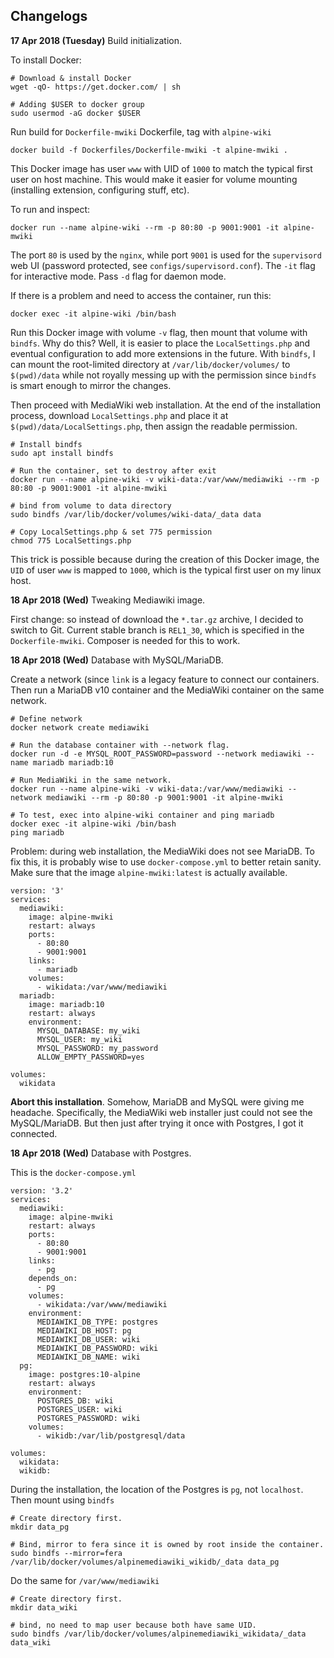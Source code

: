 ## Changelogs

**17 Apr 2018 (Tuesday)** Build initialization.

To install Docker:

```
# Download & install Docker
wget -qO- https://get.docker.com/ | sh

# Adding $USER to docker group
sudo usermod -aG docker $USER
```

Run build for `Dockerfile-mwiki` Dockerfile, tag with `alpine-wiki`

```
docker build -f Dockerfiles/Dockerfile-mwiki -t alpine-mwiki .
```

This Docker image has user `www` with UID of `1000` to match the typical first user on host machine. This would make it easier for volume mounting (installing extension, configuring stuff, etc).

To run and inspect:

```
docker run --name alpine-wiki --rm -p 80:80 -p 9001:9001 -it alpine-mwiki
```

The port `80` is used by the `nginx`, while port `9001` is used for the `supervisord` web UI (password protected, see `configs/supervisord.conf`). The `-it` flag for interactive mode. Pass `-d` flag for daemon mode.

If there is a problem and need to access the container, run this:

```
docker exec -it alpine-wiki /bin/bash
```

Run this Docker image with volume `-v` flag, then mount that volume with `bindfs`. Why do this? Well, it is easier to place the `LocalSettings.php` and eventual configuration to add more extensions in the future. With `bindfs`, I can mount the root-limited directory at `/var/lib/docker/volumes/` to `$(pwd)/data` while not royally messing up with the permission since `bindfs` is smart enough to mirror the changes.

Then proceed with MediaWiki web installation. At the end of the installation process, download `LocalSettings.php` and place it at `$(pwd)/data/LocalSettings.php`, then assign the readable permission.

```
# Install bindfs
sudo apt install bindfs

# Run the container, set to destroy after exit
docker run --name alpine-wiki -v wiki-data:/var/www/mediawiki --rm -p 80:80 -p 9001:9001 -it alpine-mwiki

# bind from volume to data directory
sudo bindfs /var/lib/docker/volumes/wiki-data/_data data

# Copy LocalSettings.php & set 775 permission
chmod 775 LocalSettings.php
```

This trick is possible because during the creation of this Docker image, the `UID` of user `www` is mapped to `1000`, which is the typical first user on my linux host.

**18 Apr 2018 (Wed)** Tweaking Mediawiki image.

First change: so instead of download the `*.tar.gz` archive, I decided to switch to Git. Current stable branch is `REL1_30`, which is specified in the `Dockerfile-mwiki`. Composer is needed for this to work.

**18 Apr 2018 (Wed)** Database with MySQL/MariaDB.

Create a network (since `link` is a legacy feature to connect our containers. Then run a MariaDB v10 container and the MediaWiki container on the same network.

```
# Define network
docker network create mediawiki

# Run the database container with --network flag.
docker run -d -e MYSQL_ROOT_PASSWORD=password --network mediawiki --name mariadb mariadb:10

# Run MediaWiki in the same network.
docker run --name alpine-wiki -v wiki-data:/var/www/mediawiki --network mediawiki --rm -p 80:80 -p 9001:9001 -it alpine-mwiki

# To test, exec into alpine-wiki container and ping mariadb
docker exec -it alpine-wiki /bin/bash
ping mariadb
```

Problem: during web installation, the MediaWiki does not see MariaDB. To fix this, it is probably wise to use `docker-compose.yml` to better retain sanity. Make sure that the image `alpine-mwiki:latest` is actually available.

```
version: '3'
services:
  mediawiki:
    image: alpine-mwiki
    restart: always
    ports:
      - 80:80
      - 9001:9001
    links:
      - mariadb
    volumes:
      - wikidata:/var/www/mediawiki
  mariadb:
    image: mariadb:10
    restart: always
    environment:
      MYSQL_DATABASE: my_wiki
      MYSQL_USER: my_wiki
      MYSQL_PASSWORD: my_password
      ALLOW_EMPTY_PASSWORD=yes

volumes:
  wikidata
```

**Abort this installation**. Somehow, MariaDB and MySQL were giving me headache. Specifically, the MediaWiki web installer just could not see the MySQL/MariaDB. But then just after trying it once with Postgres, I got it connected.

**18 Apr 2018 (Wed)** Database with Postgres.

This is the `docker-compose.yml`

```
version: '3.2'
services:
  mediawiki:
    image: alpine-mwiki
    restart: always
    ports:
      - 80:80
      - 9001:9001
    links:
      - pg
    depends_on:
      - pg
    volumes:
      - wikidata:/var/www/mediawiki
    environment:
      MEDIAWIKI_DB_TYPE: postgres
      MEDIAWIKI_DB_HOST: pg
      MEDIAWIKI_DB_USER: wiki
      MEDIAWIKI_DB_PASSWORD: wiki
      MEDIAWIKI_DB_NAME: wiki
  pg:
    image: postgres:10-alpine
    restart: always
    environment:
      POSTGRES_DB: wiki
      POSTGRES_USER: wiki
      POSTGRES_PASSWORD: wiki
    volumes:
      - wikidb:/var/lib/postgresql/data

volumes:
  wikidata:
  wikidb:
```

During the installation, the location of the Postgres is `pg`, not `localhost`. Then mount using `bindfs`

```
# Create directory first.
mkdir data_pg

# Bind, mirror to fera since it is owned by root inside the container.
sudo bindfs --mirror=fera /var/lib/docker/volumes/alpinemediawiki_wikidb/_data data_pg
```

Do the same for `/var/www/mediawiki`

```
# Create directory first.
mkdir data_wiki

# bind, no need to map user because both have same UID.
sudo bindfs /var/lib/docker/volumes/alpinemediawiki_wikidata/_data data_wiki
```
